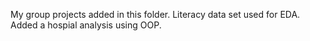 My group projects added in this folder.
Literacy data set used for EDA.
Added a hospial analysis using OOP.
